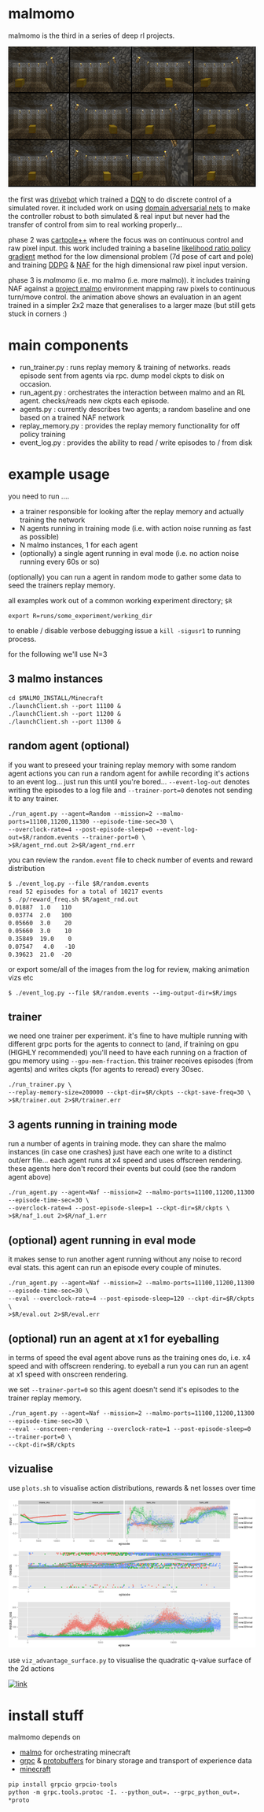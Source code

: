 # malmomo

malmomo is the third in a series of deep rl projects.

![eg_rollout](eg_rollout.gif)

the first was [drivebot](http://matpalm.com/blog/drivebot/) which trained a [DQN](https://www.cs.toronto.edu/~vmnih/docs/dqn.pdf)
to do discrete control of a simulated rover. it included work on using [domain adversarial nets](https://arxiv.org/abs/1505.07818)
to make the controller robust to both simulated & real input but never had the transfer of control from sim to real working properly...

phase 2 was [cartpole++](https://github.com/matpalm/cartpoleplusplus) where the focus was on continuous control and raw pixel
input. this work included training a baseline [likelihood ratio policy gradient](http://www-anw.cs.umass.edu/~barto/courses/cs687/Policy%20Gradient-printable.pdf)
method for the low dimensional problem (7d pose of cart and pole) and training [DDPG](https://arxiv.org/abs/1509.02971) &
[NAF](https://arxiv.org/abs/1603.00748) for the high dimensional raw pixel input version.

phase 3 is *malmomo* (i.e. mo malmo (i.e. more malmo)). it includes training NAF against a [project malmo](https://github.com/Microsoft/malmo)
environment mapping raw pixels to continuous turn/move control. the animation above shows an evaluation in an agent trained in a simpler 2x2
maze that generalises to a larger maze (but still gets stuck in corners :)

# main components

* run_trainer.py : runs replay memory & training of networks. reads episode sent from agents via rpc. dump model ckpts to disk on occasion.
* run_agent.py : orchestrates the interaction between malmo and an RL agent. checks/reads new ckpts each episode.
* agents.py : currently describes two agents; a random baseline and one based on a trained NAF network
* replay_memory.py : provides the replay memory functionality for off policy training
* event_log.py : provides the ability to read / write episodes to / from disk

# example usage

you need to run ....

* a trainer responsible for looking after the replay memory and actually training the network
* N agents running in training mode (i.e. with action noise running as fast as possible)
* N malmo instances, 1 for each agent
* (optionally) a single agent running in eval mode (i.e. no action noise running every 60s or so)

(optionally) you can run a agent in random mode to gather some data to seed the trainers replay memory.

all examples work out of a common working experiment directory; `$R`
```
export R=runs/some_experiment/working_dir
```

to enable / disable verbose debugging issue a `kill -sigusr1` to running process.

for the following we'll use N=3

## 3 malmo instances

```
cd $MALMO_INSTALL/Minecraft
./launchClient.sh --port 11100 &
./launchClient.sh --port 11200 &
./launchClient.sh --port 11300 &
```

## random agent (optional)

if you want to preseed your training replay memory with some random agent actions you can run a random agent for awhile
recording it's actions to an event log... just run this until you're bored... `--event-log-out` denotes writing the
episodes to a log file and `--trainer-port=0` denotes not sending it to any trainer.

```
./run_agent.py --agent=Random --mission=2 --malmo-ports=11100,11200,11300 --episode-time-sec=30 \
--overclock-rate=4 --post-episode-sleep=0 --event-log-out=$R/random.events --trainer-port=0 \
>$R/agent_rnd.out 2>$R/agent_rnd.err
```

you can review the `random.event` file to check number of events and reward distribution

```
$ ./event_log.py --file $R/random.events
read 52 episodes for a total of 10217 events
$ ./p/reward_freq.sh $R/agent_rnd.out
0.01887  1.0   110
0.03774  2.0   100
0.05660  3.0    20
0.05660  3.0    10
0.35849  19.0    0
0.07547	  4.0   -10
0.39623  21.0  -20
```

or export some/all of the images from the log for review, making animation vizs etc

```
$ ./event_log.py --file $R/random.events --img-output-dir=$R/imgs
```

## trainer

we need one trainer per experiment. it's fine to have multiple running with different grpc ports for the agents to connect to
(and, if training on gpu (HIGHLY recommended) you'll need to have each running on a fraction of gpu memory using
`--gpu-mem-fraction`. this trainer receives episodes (from agents) and writes ckpts (for agents to reread) every 30sec.

```
./run_trainer.py \
--replay-memory-size=200000 --ckpt-dir=$R/ckpts --ckpt-save-freq=30 \
>$R/trainer.out 2>$R/trainer.err
```

## 3 agents running in training mode

run a number of agents in training mode. they can share the malmo instances (in case one crashes) just have each one
write to a distinct out/err file... each agent runs at x4 speed and uses offscreen rendering. these agents here don't
record their events but could (see the random agent above)

```
./run_agent.py --agent=Naf --mission=2 --malmo-ports=11100,11200,11300 --episode-time-sec=30 \
--overclock-rate=4 --post-episode-sleep=1 --ckpt-dir=$R/ckpts \
>$R/naf_1.out 2>$R/naf_1.err
```

## (optional) agent running in eval mode

it makes sense to run another agent running without any noise to record eval stats. this agent can run an episode every
couple of minutes.

```
./run_agent.py --agent=Naf --mission=2 --malmo-ports=11100,11200,11300 --episode-time-sec=30 \
--eval --overclock-rate=4 --post-episode-sleep=120 --ckpt-dir=$R/ckpts \
>$R/eval.out 2>$R/eval.err
```

## (optional) run an agent at x1 for eyeballing

in terms of speed the eval agent above runs as the training ones do, i.e. x4 speed and with offscreen rendering. to
eyeball a run you can run an agent at x1 speed with onscreen rendering.

we set `--trainer-port=0` so this agent doesn't send it's episodes to the trainer replay memory.

```
./run_agent.py --agent=Naf --mission=2 --malmo-ports=11100,11200,11300 --episode-time-sec=30 \
--eval --onscreen-rendering --overclock-rate=1 --post-episode-sleep=0 --trainer-port=0 \
--ckpt-dir=$R/ckpts
```

## vizualise

use `plots.sh` to visualise action distributions, rewards & net losses over time

![plots](plots.png)

use `viz_advantage_surface.py` to visualise the quadratic q-value surface of the 2d actions

[![link](https://img.youtube.com/vi/V7YQlhm1MnM/0.jpg)](https://www.youtube.com/watch?v=V7YQlhm1MnM)

# install stuff

malmomo depends on

* [malmo](https://github.com/Microsoft/malmo) for orchestrating minecraft
* [grpc](http://www.grpc.io/) & [protobuffers](https://developers.google.com/protocol-buffers/) for binary storage and transport of experience data
* [minecraft](https://minecraft.net)

```
pip install grpcio grpcio-tools
python -m grpc.tools.protoc -I. --python_out=. --grpc_python_out=. *proto
```
